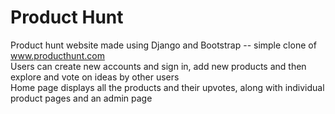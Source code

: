 Product Hunt
=====

Product hunt website made using Django and Bootstrap -- simple clone of www.producthunt.com<br>Users can create new accounts and sign in, add new products and then explore and vote on ideas by other users<br>Home page displays all the products and their upvotes, along with individual product pages and an admin page
